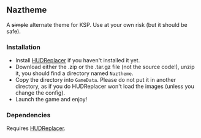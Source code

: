 ## Naztheme

A <strike>simple</strike> alternate theme for KSP. Use at your own risk (but it should be safe).

### Installation

* Install [HUDReplacer](https://github.com/UltraJohn/HUDReplacer/releases) if you haven't installed it yet.
* Download either the .zip or the .tar.gz file (not the source code!), unzip it, you should find a directory named `Naztheme`.
* Copy the directory into `GameData`. Please do not put it in another directory, as if you do HUDReplacer won't load the images (unless you change the config).
* Launch the game and enjoy!

### Dependencies
Requires [HUDReplacer](https://github.com/UltraJohn/HUDReplacer/releases).
